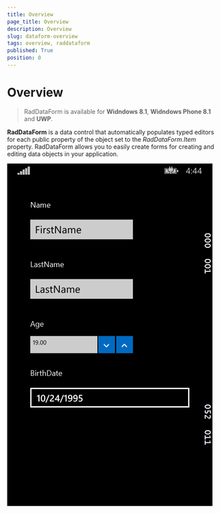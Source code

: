 ```yaml
---
title: Overview
page_title: Overview
description: Overview
slug: dataform-overview
tags: overview, raddataform
published: True
position: 0
---
```


# Overview

> RadDataForm is available for **Widndows 8.1**, **Widndows Phone 8.1** and **UWP**.

**RadDataForm** is a data control that automatically populates typed editors for each public property of the object set to the *RadDataForm.Item* property. RadDataForm allows you to easily create forms for creating and editing data objects in your application.


![](images/dataform-overview.png)